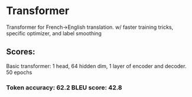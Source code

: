 # Transformer
Transformer for French->English translation. w/ faster training tricks, specific optimizer, and label smoothing

## Scores:
Basic transformer: 1 head, 64 hidden dim, 1 layer of encoder and decoder. 50 epochs

### Token accuracy: 62.2    BLEU score: 42.8
